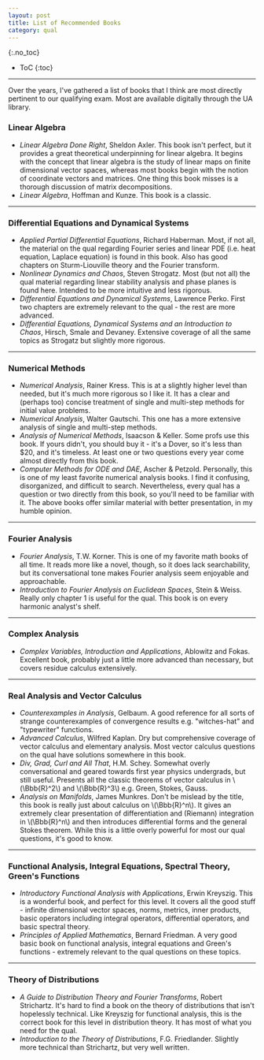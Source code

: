 ```yaml
---
layout: post
title: List of Recommended Books
category: qual
---
```

{:.no_toc}

* ToC
{:toc}
---
Over the years, I've gathered a list of books that I think are most directly pertinent to our qualifying exam.  Most are available digitally through the UA library.    

<!--more-->

### Linear Algebra

   * *Linear Algebra Done Right*, Sheldon Axler.  This book isn't perfect, but it provides a great theoretical underpinning for linear algebra.  It begins with the concept that linear algebra is the study of linear maps on finite dimensional vector spaces, whereas most books begin with the notion of coordinate vectors and matrices.  One thing this book misses is a thorough discussion of matrix decompositions. 
   * *Linear Algebra*, Hoffman and Kunze.  This book is a classic. 

---

### Differential Equations and Dynamical Systems
* *Applied Partial Differential Equations*, Richard Haberman.  Most, if not all, the material on the qual regarding Fourier series and linear PDE (i.e. heat equation, Laplace equation) is found in this book.  Also has good chapters on Sturm-Liouville theory and the Fourier transform.
* *Nonlinear Dynamics and Chaos*, Steven Strogatz.  Most (but not all) the qual material regarding linear stability analysis and phase planes is found here.  Intended to be more intuitive and less rigorous.
* *Differential Equations and Dynamical Systems*, Lawrence Perko.  First two chapters are extremely relevant to the qual - the rest are more advanced.
* *Differential Equations, Dynamical Systems and an Introduction to Chaos*, Hirsch, Smale and Devaney.  Extensive coverage of all the same topics as Strogatz but slightly more rigorous.

--- 

### Numerical Methods
* *Numerical Analysis*, Rainer Kress.  This is at a slightly higher level than needed, but it's much more rigorous so I like it. It has a clear and (perhaps too) concise treatment of single and multi-step methods for initial value problems.
* *Numerical Analysis*, Walter Gautschi.  This one has a more extensive analysis of single and multi-step methods.
* *Analysis of Numerical Methods*, Isaacson & Keller.  Some profs use this book.  If yours didn't, you should buy it - it's a Dover, so it's less than $20, and it's timeless.  At least one or two questions every year come almost directly from this book.
* *Computer Methods for ODE and DAE*, Ascher & Petzold.  Personally, this is one of my least favorite numerical analysis books.  I find it confusing, disorganized, and difficult to search.  Nevertheless, every qual has a question or two directly from this book, so you'll need to be familiar with it.  The above books offer similar material with better presentation, in my humble opinion. 


--- 

### Fourier Analysis
* *Fourier Analysis*, T.W. Korner.  This is one of my favorite math books of all time.  It reads more like a novel, though, so it does lack searchability, but its conversational tone makes Fourier analysis seem enjoyable and approachable.
* *Introduction to Fourier Analysis on Euclidean Spaces*, Stein & Weiss.  Really only chapter 1 is useful for the qual.  This book is on every harmonic analyst's shelf.  

---

### Complex Analysis
* *Complex Variables, Introduction and Applications*, Ablowitz and Fokas.  Excellent book, probably just a little more advanced than necessary, but covers residue calculus extensively. 

--- 

### Real Analysis and Vector Calculus
* *Counterexamples in Analysis*, Gelbaum.  A good reference for all sorts of strange counterexamples of convergence results e.g. "witches-hat" and "typewriter" functions. 
* *Advanced Calculus*, Wilfred Kaplan.  Dry but comprehensive coverage of vector calculus and elementary analysis.  Most vector calculus questions on the qual have solutions somewhere in this book. 
* *Div, Grad, Curl and All That*, H.M. Schey.  Somewhat overly conversational and geared towards first year physics undergrads, but still useful.  Presents all the classic theorems of vector calculus in \\(\Bbb{R}^2\\) and \\(\Bbb{R}^3\\) e.g. Green, Stokes, Gauss. 
* *Analysis on Manifolds*, James Munkres.  Don't be mislead by the title, this book is really just about calculus on \\(\Bbb{R}^n\\).  It gives an extremely clear presentation of differentiation and (Riemann) integration in \\(\Bbb{R}^n\\) and then introduces differential forms and the general Stokes theorem.  While this is a little overly powerful for most our qual questions, it's good to know.

---

### Functional Analysis, Integral Equations, Spectral Theory, Green's Functions

* *Introductory Functional Analysis with Applications*, Erwin Kreyszig.  This is a wonderful book, and perfect for this level.  It covers all the good stuff - infinite dimensional vector spaces, norms, metrics, inner products, basic operators including integral operators, differential operators, and basic spectral theory.   
* *Principles of Applied Mathematics*, Bernard Friedman.  A very good basic book on functional analysis, integral equations and Green's functions - extremely relevant to the qual questions on these topics. 

--- 

### Theory of Distributions 
* *A Guide to Distribution Theory and Fourier Transforms*, Robert Strichartz.  It's hard to find a book on the theory of distributions that isn't hopelessly technical.  Like Kreyszig for functional analysis, this is the correct book for this level in distribution theory.  It has most of what you need for the qual.
* *Introduction to the Theory of Distributions*, F.G. Friedlander. Slightly more technical than Strichartz, but very well written.

